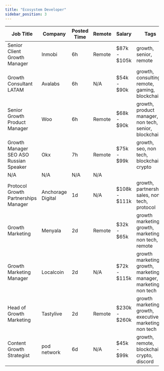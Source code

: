 ```yaml
---
title: "Ecosystem Developer"
sidebar_position: 3
---
```


| Job Title | Company | Posted Time | Remote | Salary | Tags | Apply Link |
|-----------|---------|-------------|--------|--------|------|------------|
| Senior Client Growth Manager | Inmobi | 6h | Remote | $87k - $105k | growth, senior, remote | [Apply](https://web3.career/senior-client-growth-manager-inmobi/115852) |
| Growth Consultant LATAM | Avalabs | 6h | N/A | $54k - $90k | growth, consulting, remote, gaming, blockchain | [Apply](https://web3.career/growth-consultant-latam-avalabs/80818) |
| Senior Growth Product Manager | Woo | 6h | Remote | $68k - $90k | growth, product manager, non tech, senior, blockchain | [Apply](https://web3.career/senior-growth-product-manager-woo/95664) |
| Growth Manager SEO ASO Russian Speaker | Okx | 7h | Remote | $75k - $99k | growth, seo, non tech, blockchain, crypto | [Apply](https://web3.career/growth-manager-seo-aso-russian-speaker-okx/115696) |
| N/A | N/A | N/A | N/A |  |  | [Apply](https://web3.career/metana) |
| Protocol Growth Partnerships Manager | Anchorage Digital | 1d | N/A | $108k - $111k | growth, partnership, sales, non tech, protocol | [Apply](https://web3.career/protocol-growth-partnerships-manager-anchorage/115026) |
| Growth Marketing | Menyala | 2d | Remote | $32k - $65k | growth marketing, growth, marketing, non tech, remote | [Apply](https://web3.career/growth-marketing-menyala/114228) |
| Growth Marketing Manager | Localcoin | 2d | N/A | $72k - $115k | growth marketing, growth, marketing manager, marketing, non tech | [Apply](https://web3.career/growth-marketing-manager-localcoin/77971) |
| Head of Growth Marketing | Tastylive | 2d | Remote | $230k - $260k | growth marketing, growth, executive, marketing, non tech | [Apply](https://web3.career/head-of-growth-marketing-tastylive/108292) |
| Content Growth Strategist | pod network | 6d | N/A | $45k - $99k | growth, remote, blockchain, crypto, discord | [Apply](https://web3.career/content-growth-strategist-podnetwork/112716) |
